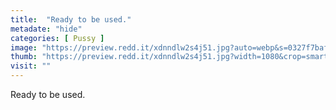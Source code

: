 ```yaml
---
title:  "Ready to be used."
metadate: "hide"
categories: [ Pussy ]
image: "https://preview.redd.it/xdnndlw2s4j51.jpg?auto=webp&s=0327f7baf2ba536ec4aad5f2100ebd93fbb38671"
thumb: "https://preview.redd.it/xdnndlw2s4j51.jpg?width=1080&crop=smart&auto=webp&s=1dfc71787e4f823f0a8c94c47b0cddc4e072fd26"
visit: ""
---
```

Ready to be used.

